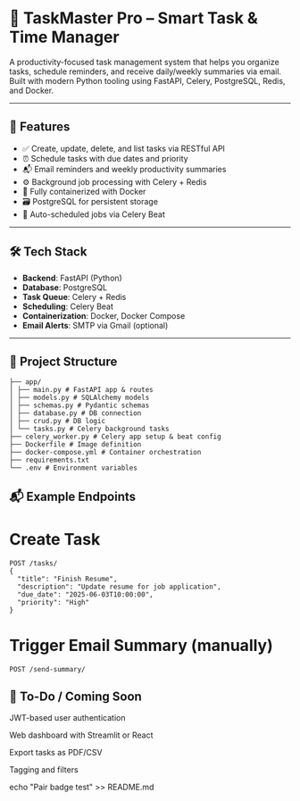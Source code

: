 # 🧠 TaskMaster Pro – Smart Task & Time Manager

A productivity-focused task management system that helps you organize tasks, schedule reminders, and receive daily/weekly summaries via email. Built with modern Python tooling using FastAPI, Celery, PostgreSQL, Redis, and Docker.

---

## 🚀 Features

- ✅ Create, update, delete, and list tasks via RESTful API
- ⏰ Schedule tasks with due dates and priority
- 📬 Email reminders and weekly productivity summaries
- ⚙️ Background job processing with Celery + Redis
- 🐳 Fully containerized with Docker
- 🗃️ PostgreSQL for persistent storage
- 🔁 Auto-scheduled jobs via Celery Beat

---

## 🛠️ Tech Stack

- **Backend**: FastAPI (Python)
- **Database**: PostgreSQL
- **Task Queue**: Celery + Redis
- **Scheduling**: Celery Beat
- **Containerization**: Docker, Docker Compose
- **Email Alerts**: SMTP via Gmail (optional)

---

## 📂 Project Structure

```
├── app/
│ ├── main.py # FastAPI app & routes
│ ├── models.py # SQLAlchemy models
│ ├── schemas.py # Pydantic schemas
│ ├── database.py # DB connection
│ ├── crud.py # DB logic
│ └── tasks.py # Celery background tasks
├── celery_worker.py # Celery app setup & beat config
├── Dockerfile # Image definition
├── docker-compose.yml # Container orchestration
├── requirements.txt
└── .env # Environment variables
```

## 📬 Example Endpoints

# Create Task
```
POST /tasks/
{
  "title": "Finish Resume",
  "description": "Update resume for job application",
  "due_date": "2025-06-03T10:00:00",
  "priority": "High"
}
```

# Trigger Email Summary (manually)
```
POST /send-summary/
```

## 🧪 To-Do / Coming Soon
 JWT-based user authentication

 Web dashboard with Streamlit or React

 Export tasks as PDF/CSV

 Tagging and filters


echo "Pair badge test" >> README.md